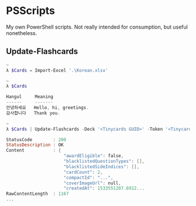 # PSScripts
My own PowerShell scripts. Not really intended for consumption, but useful nonetheless.

## Update-Flashcards
```powershell
~
λ $Cards = Import-Excel '.\Korean.xlsx'

~
λ $Cards

Hangul     Meaning
------     -------
안녕하세요   Hello, hi, greetings.
감사합니다   Thank you.

~
λ $Cards | Update-Flashcards -Deck '<Tinycards GUID>' -Token '<Tinycards JWT>'

StatusCode        : 200
StatusDescription : OK
Content           : {
                      "awardEligible": false,
                      "blacklistedQuestionTypes": [],
                      "blacklistedSideIndices": [],
                      "cardCount": 2,
                      "compactId": "...",
                      "coverImageUrl": null,
                      "createdAt": 1533551207.6912...
RawContentLength  : 1167
...

```
